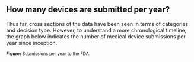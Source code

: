 ## How many devices are submitted per year?

Thus far, cross sections of the data have been seen in terms of categories and decision type. However, to understand a more chronological timeline, the graph below indicates the number of medical device submissions per year since inception.

<canvas id="yearCount"></canvas>
<small>**Figure:** Submissions per year to the FDA.</small>
